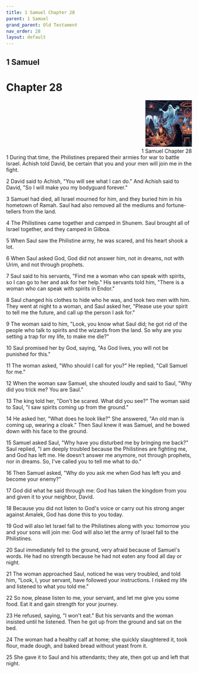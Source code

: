 ```yaml
---
title: 1 Samuel Chapter 28
parent: 1 Samuel
grand_parent: Old Testament
nav_order: 28
layout: default
---
```


## 1 Samuel

# Chapter 28

<div style="clear: both; text-align: right;">
    <img src="/assets/Image/1 Samuel/500/28.jpg" alt="1 Samuel Chapter 28" class="chapter-image" style="max-width: 25%; height: auto;"/>
    <figcaption style="font-size: 14px;">1 Samuel Chapter 28</figcaption>
</div>
1 During that time, the Philistines prepared their armies for war to battle Israel. Achish told David, be certain that you and your men will join me in the fight.

2 David said to Achish, "You will see what I can do." And Achish said to David, "So I will make you my bodyguard forever."

3 Samuel had died, all Israel mourned for him, and they buried him in his hometown of Ramah. Saul had also removed all the mediums and fortune-tellers from the land.

4 The Philistines came together and camped in Shunem. Saul brought all of Israel together, and they camped in Gilboa.

5 When Saul saw the Philistine army, he was scared, and his heart shook a lot.

6 When Saul asked God, God did not answer him, not in dreams, not with Urim, and not through prophets.

7 Saul said to his servants, "Find me a woman who can speak with spirits, so I can go to her and ask for her help." His servants told him, "There is a woman who can speak with spirits in Endor."

8 Saul changed his clothes to hide who he was, and took two men with him. They went at night to a woman, and Saul asked her, "Please use your spirit to tell me the future, and call up the person I ask for."

9 The woman said to him, "Look, you know what Saul did; he got rid of the people who talk to spirits and the wizards from the land. So why are you setting a trap for my life, to make me die?"

10 Saul promised her by God, saying, "As God lives, you will not be punished for this."

11 The woman asked, "Who should I call for you?" He replied, "Call Samuel for me."

12 When the woman saw Samuel, she shouted loudly and said to Saul, "Why did you trick me? You are Saul."

13 The king told her, "Don't be scared. What did you see?" The woman said to Saul, "I saw spirits coming up from the ground."

14 He asked her, "What does he look like?" She answered, "An old man is coming up, wearing a cloak." Then Saul knew it was Samuel, and he bowed down with his face to the ground.

15 Samuel asked Saul, "Why have you disturbed me by bringing me back?" Saul replied, "I am deeply troubled because the Philistines are fighting me, and God has left me. He doesn't answer me anymore, not through prophets, nor in dreams. So, I've called you to tell me what to do."

16 Then Samuel asked, "Why do you ask me when God has left you and become your enemy?"

17 God did what he said through me: God has taken the kingdom from you and given it to your neighbor, David.

18 Because you did not listen to God's voice or carry out his strong anger against Amalek, God has done this to you today.

19 God will also let Israel fall to the Philistines along with you: tomorrow you and your sons will join me: God will also let the army of Israel fall to the Philistines.

20 Saul immediately fell to the ground, very afraid because of Samuel's words. He had no strength because he had not eaten any food all day or night.

21 The woman approached Saul, noticed he was very troubled, and told him, "Look, I, your servant, have followed your instructions. I risked my life and listened to what you told me."

22 So now, please listen to me, your servant, and let me give you some food. Eat it and gain strength for your journey.

23 He refused, saying, "I won't eat." But his servants and the woman insisted until he listened. Then he got up from the ground and sat on the bed.

24 The woman had a healthy calf at home; she quickly slaughtered it, took flour, made dough, and baked bread without yeast from it.

25 She gave it to Saul and his attendants; they ate, then got up and left that night.


